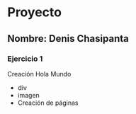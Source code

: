 # Proyecto 

## Nombre: Denis Chasipanta

### Ejercicio 1

Creación Hola Mundo

* div
* imagen
* Creación de páginas